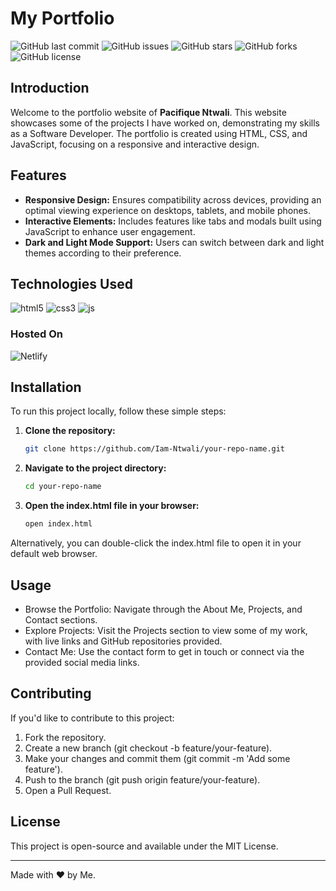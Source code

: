 # My Portfolio

![GitHub last commit](https://img.shields.io/github/last-commit/Iam-Ntwali/Portfolio)
![GitHub issues](https://img.shields.io/github/issues/Iam-Ntwali/Portfolio)
![GitHub stars](https://img.shields.io/github/stars/Iam-Ntwali/Portfolio)
![GitHub forks](https://img.shields.io/github/forks/Iam-Ntwali/Portfolio)
![GitHub license](https://img.shields.io/github/license/Iam-Ntwali/Portfolio)

## Introduction

Welcome to the portfolio website of **Pacifique Ntwali**. This website showcases some of the projects I have worked on, demonstrating my skills as a Software Developer. The portfolio is created using HTML, CSS, and JavaScript, focusing on a responsive and interactive design.

## Features

- **Responsive Design:** Ensures compatibility across devices, providing an optimal viewing experience on desktops, tablets, and mobile phones.
- **Interactive Elements:** Includes features like tabs and modals built using JavaScript to enhance user engagement.
- **Dark and Light Mode Support:** Users can switch between dark and light themes according to their preference.

## Technologies Used

<img
  src="https://img.shields.io/badge/HTML5-%23F24E1E.svg?style=for-the-badge&logo=html5&logoColor=white"
  alt="html5"
/>
<img
  src="https://img.shields.io/badge/CSS3-%231572B6.svg?style=for-the-badge&logo=css3&logoColor=white"
  alt="css3"
/>
<img
  src="https://img.shields.io/badge/JavaScript-%23323330.svg?style=for-the-badge&logo=javascript&logoColor=%23F7DF1E"
  alt="js"
/>

### Hosted On

<img
  src="https://img.shields.io/badge/Netlify-00C7B7?style=for-the-badge&logo=netlify&logoColor=white"
  alt="Netlify"
/>

## Installation

To run this project locally, follow these simple steps:

1. **Clone the repository:**

   ```bash
   git clone https://github.com/Iam-Ntwali/your-repo-name.git
   ```
2. **Navigate to the project directory:**

   ```bash
   cd your-repo-name
   ```
3. **Open the index.html file in your browser:**

   ```bash
   open index.html
   ```
Alternatively, you can double-click the index.html file to open it in your default web browser.

## Usage
  - Browse the Portfolio: Navigate through the About Me, Projects, and Contact sections.
  - Explore Projects: Visit the Projects section to view some of my work, with live links and GitHub repositories provided.
  - Contact Me: Use the contact form to get in touch or connect via the provided social media links.

## Contributing
If you'd like to contribute to this project:
  1. Fork the repository.
  2. Create a new branch (git checkout -b feature/your-feature).
  3. Make your changes and commit them (git commit -m 'Add some feature').
  4. Push to the branch (git push origin feature/your-feature).
  5. Open a Pull Request.

## License
This project is open-source and available under the MIT License.

<hr/>
Made with ❤️ by Me.

